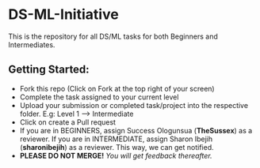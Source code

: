 # DS-ML-Initiative
This is the repository for all DS/ML tasks for both Beginners and Intermediates.

## Getting Started:
- Fork this repo (Click on Fork at the top right of your screen)
- Complete the task assigned to your current level
- Upload your submission or completed task/project into the respective folder. E.g: Level 1 --> Intermediate
- Click on create a Pull request
- If you are in BEGINNERS, assign Success Ologunsua (__TheSussex__) as a reviewer. If you are in INTERMEDIATE, assign Sharon Ibejih (__sharonibejih__) as a reviewer. This way, we can get notified. 
- __PLEASE DO NOT MERGE!__
_You will get feedback thereafter._
